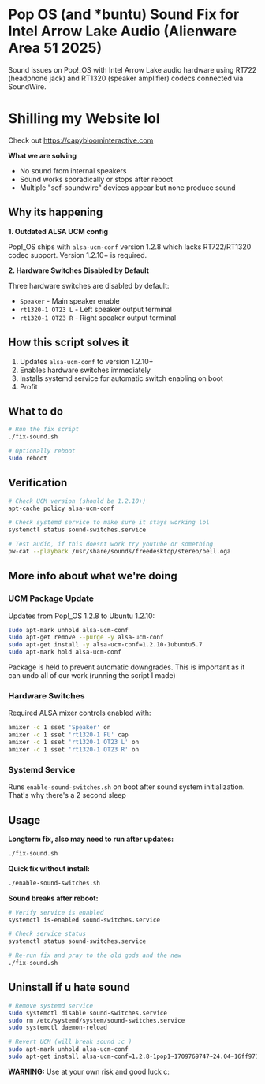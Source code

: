 
# Pop OS (and *buntu) Sound Fix for Intel Arrow Lake Audio (Alienware Area 51 2025)

Sound issues on Pop!_OS with Intel Arrow Lake audio hardware using RT722 (headphone jack) and RT1320 (speaker amplifier) codecs connected via SoundWire.

# Shilling my Website lol
Check out https://capybloominteractive.com

**What we are solving**
- No sound from internal speakers
- Sound works sporadically or stops after reboot
- Multiple "sof-soundwire" devices appear but none produce sound

## Why its happening

**1. Outdated ALSA UCM config**

Pop!_OS ships with `alsa-ucm-conf` version 1.2.8 which lacks RT722/RT1320 codec support. Version 1.2.10+ is required.

**2. Hardware Switches Disabled by Default**

Three hardware switches are disabled by default:
- `Speaker` - Main speaker enable
- `rt1320-1 OT23 L` - Left speaker output terminal
- `rt1320-1 OT23 R` - Right speaker output terminal

## How this script solves it

1. Updates `alsa-ucm-conf` to version 1.2.10+
2. Enables hardware switches immediately
3. Installs systemd service for automatic switch enabling on boot
4. Profit


## What to do

```bash
# Run the fix script
./fix-sound.sh

# Optionally reboot
sudo reboot
```

## Verification

```bash
# Check UCM version (should be 1.2.10+)
apt-cache policy alsa-ucm-conf

# Check systemd service to make sure it stays working lol
systemctl status sound-switches.service

# Test audio, if this doesnt work try youtube or something
pw-cat --playback /usr/share/sounds/freedesktop/stereo/bell.oga
```

## More info about what we're doing

### UCM Package Update

Updates from Pop!_OS 1.2.8 to Ubuntu 1.2.10:

```bash
sudo apt-mark unhold alsa-ucm-conf
sudo apt-get remove --purge -y alsa-ucm-conf
sudo apt-get install -y alsa-ucm-conf=1.2.10-1ubuntu5.7
sudo apt-mark hold alsa-ucm-conf
```

Package is held to prevent automatic downgrades.  This is important as it can undo all of our work (running the script I made)

### Hardware Switches

Required ALSA mixer controls enabled with:
```bash
amixer -c 1 sset 'Speaker' on
amixer -c 1 sset 'rt1320-1 FU' cap
amixer -c 1 sset 'rt1320-1 OT23 L' on
amixer -c 1 sset 'rt1320-1 OT23 R' on
```

### Systemd Service

Runs `enable-sound-switches.sh` on boot after sound system initialization.  That's why there's a 2 second sleep 

## Usage

**Longterm fix, also may need to run after updates:**
```bash
./fix-sound.sh
```

**Quick fix without install:**
```bash
./enable-sound-switches.sh
```

**Sound breaks after reboot:**

```bash
# Verify service is enabled
systemctl is-enabled sound-switches.service

# Check service status
systemctl status sound-switches.service

# Re-run fix and pray to the old gods and the new
./fix-sound.sh
```

## Uninstall if u hate sound

```bash
# Remove systemd service
sudo systemctl disable sound-switches.service
sudo rm /etc/systemd/system/sound-switches.service
sudo systemctl daemon-reload

# Revert UCM (will break sound :c )
sudo apt-mark unhold alsa-ucm-conf
sudo apt-get install alsa-ucm-conf=1.2.8-1pop1~1709769747~24.04~16ff971
```

**WARNING:** Use at your own risk and good luck c:
